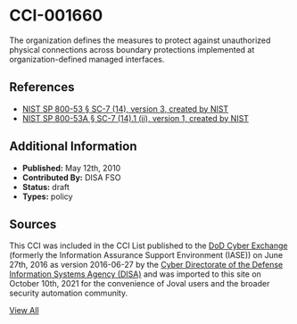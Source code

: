 # CCI-001660

The organization defines the measures to protect against unauthorized physical connections across boundary protections implemented at organization-defined managed interfaces.

## References ##

* [NIST SP 800-53 § SC-7 (14), version 3, created by NIST](http://csrc.nist.gov/publications/PubsSPs.html)
* [NIST SP 800-53A § SC-7 (14).1 (ii), version 1, created by NIST](http://csrc.nist.gov/publications/PubsSPs.html)


## Additional Information ##

* **Published:** May 12th, 2010
* **Contributed By:** DISA FSO
* **Status:** draft
* **Types:** policy

## Sources ##

This CCI was included in the CCI List published to the [DoD Cyber Exchange](https://public.cyber.mil/stigs/cci/)
(formerly the Information Assurance Support Environment (IASE)) on June 27th, 2016 as version
2016-06-27 by the [Cyber Directorate of the Defense Information Systems Agency (DISA)](https://public.cyber.mil/about-cyber/)
and was imported to this site on October 10th, 2021 for the convenience of Joval users and the broader
security automation community.

[View All](../README.md)
